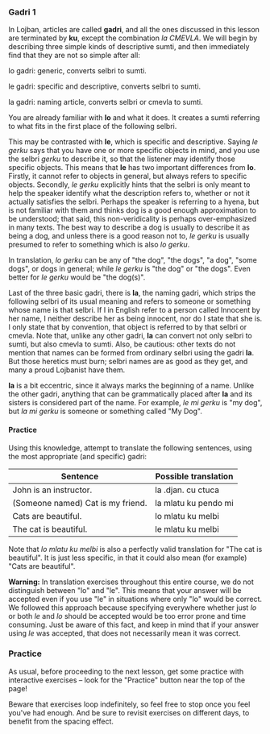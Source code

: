 ### Gadri 1

<!--If you have read and understood the content of all the lessons until now, you have amassed a large enough knowledge of Lojban so that it doesn't matter in which order you learn the rest.-->
<!--As a result, the order of the next lessons will be a mixture of sorted by increasing difficulty and sorted by importance in ordinary Lojban conversation.-->

<!--One of the biggest constrains on your speak now is your limited knowledge on how to make sumti.-->
<!--So far, you only know _ti_ and _lo SELBRI_, which doesn't take you far considering how important sumti are in Lojban.-->
<!--This lesson as well as the following two will be about the Lojban sumti.-->
<!--For now, we focus on the descriptive-like sumti, the ones made with articles like **lo**.-->

In Lojban, articles are called **gadri**, and all the ones discussed in this lesson are terminated by **ku**, except the combination _la CMEVLA_.
We will begin by describing three simple kinds of descriptive sumti, and then immediately find that they are not so simple after all:

<span class="definition-head">lo</span> gadri: generic, converts selbri to sumti.

<span class="definition-head">le</span> gadri: specific and descriptive, converts selbri to sumti.

<span class="definition-head">la</span> gadri: naming article, converts selbri or cmevla to sumti.

You are already familiar with **lo** and what it does.
It creates a sumti referring to what fits in the first place of the following selbri.

This may be contrasted with **le**, which is specific and descriptive.
Saying _le gerku_ says that you have one or more specific objects in mind, and you use the selbri _gerku_ to describe it, so that the listener may identify those specific objects.
This means that **le** has two important differences from **lo**.
Firstly, it cannot refer to objects in general, but always refers to specific objects.
Secondly, _le gerku_ explicitly hints that the selbri is only meant to help the speaker identify what the description refers to, whether or not it actually satisfies the selbri.
Perhaps the speaker is referring to a hyena, but is not familiar with them and thinks dog is a good enough approximation to be understood; that said, this non-veridicality is perhaps over-emphasized in many texts.
The best way to describe a dog is usually to describe it as being a dog, and unless there is a good reason not to, _le gerku_ is usually presumed to refer to something which is also _lo gerku_.

In translation, _lo gerku_ can be any of "the dog", "the dogs", "a dog", "some dogs", or dogs in general; while _le gerku_ is "the dog" or "the dogs".
Even better for _le gerku_ would be "the dog(s)".

Last of the three basic gadri, there is **la**, the naming gadri, which strips the following selbri of its usual meaning and refers to someone or something whose name is that selbri.
If I in English refer to a person called Innocent by her name, I neither describe her as being innocent, nor do I state that she is.
I only state that by convention, that object is referred to by that selbri or cmevla.
Note that, unlike any other gadri, **la** can convert not only selbri to sumti, but also cmevla to sumti.
Also, be cautious: other texts do not mention that names can be formed from ordinary selbri using the gadri **la**.
But those heretics must burn; selbri names are as good as they get, and many a proud Lojbanist have them.

**la** is a bit eccentric, since it always marks the beginning of a name.
Unlike the other gadri, anything that can be grammatically placed after **la** and its sisters is considered part of the name.
For example, _le mi gerku_ is "my dog", but _la mi gerku_ is someone or something called "My Dog".

#### Practice

Using this knowledge, attempt to translate the following sentences, using the most appropriate (and specific) gadri:

|Sentence|Possible translation|
|--------|-----------|
|John is an instructor.|<span class="spoiler-answer">la .djan. cu ctuca</span>|
|(Someone named) Cat is my friend.|<span class="spoiler-answer">la mlatu ku pendo mi</span>|
|Cats are beautiful.|<span class="spoiler-answer">lo mlatu ku melbi</span>|
|The cat is beautiful.|<span class="spoiler-answer">le mlatu ku melbi</span>|

Note that _lo mlatu ku melbi_ is also a perfectly valid translation for "The cat is beautiful".
It is just less specific, in that it could also mean (for example) "Cats are beautiful".

**Warning:** In translation exercises throughout this entire course, we do not distinguish between "lo" and "le".
This means that your answer will be accepted even if you use "le" in situations where only "lo" would be correct.
We followed this approach because specifying everywhere whether just _lo_ or both _le_ and _lo_ should be accepted would be too error prone and time consuming.
Just be aware of this fact, and keep in mind that if your answer using _le_ was accepted, that does not necessarily mean it was correct.

### Practice

As usual, before proceeding to the next lesson, get some practice with interactive exercises &ndash; look for the "Practice" button near the top of the page!

Beware that exercises loop indefinitely, so feel free to stop once you feel you've had enough.
And be sure to revisit exercises on different days, to benefit from the spacing effect.
